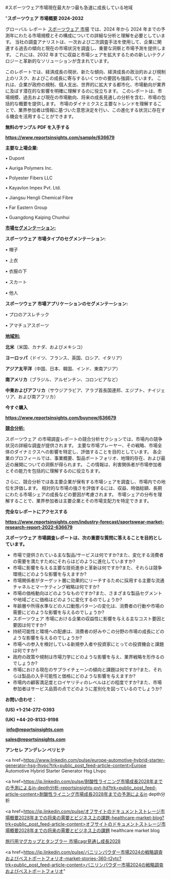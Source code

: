 #スポーツウェア市場現在最大かつ最も急速に成長している地域

"<strong>スポーツウェア 市場概要 2024-2032</strong>

グローバル レポート <a href=https://www.reportsinsights.com/sample/636679>スポーツウェア 市場</a> では、2024 年から 2024 年までの予測年にわたる市場規模とその構成についての詳細な分析と理解を必要としています。 当社の調査アナリストは、一次および二次調査手法を使用して、企業に関連する過去の傾向と現在の市場状況を調査し、重要な洞察と市場予測を提供します。 これには、2032 年までに収益と市場シェアを拡大​​するための新しいテクノロジーと革新的なソリューションが含まれています。

このレポートでは、経済成長の現状、新たな傾向、経済成長の政治的および規制上のリスク、およびこの成長に寄与するいくつかの要因も強調しています。 これは、企業が政府の規制、個人支出、世界的に拡大する都市化、市場動向が業界に及ぼす潜在的な影響を明確に理解するのに役立ちます。 このレポートは、市場規模、過去および現在の市場動向、将来の成長見通しの分析を含む、市場の包括的な概要を提供します。 市場のダイナミクスと主要なトレンドを理解することで、業界参加者は情報に基づいた意思決定を行い、この進化する状況に存在する機会を活用することができます。

<strong><b>無料のサンプル PDF を入手する</b></strong>

<a href=https://www.reportsinsights.com/sample/636679><strong><u>https://www.reportsinsights.com/sample/636679</u></strong></a>

<strong>主要な上場企業:</strong>

• Dupont

• Auriga Polymers Inc.

• Polyester Fibers LLC

• Kayavlon Impex Pvt. Ltd.

• Jiangsu Hengli Chemical Fibre

• Far Eastern Group

• Guangdong Kaiping Chunhui

<strong><u>市場セグメンテーション</u></strong><strong><u>:</u></strong>

<strong>スポーツウェア 市場タイプのセグメンテーション:</strong>

• 帽子

• 上衣

• 衣服の下

• スカート

• 他人

<strong>スポーツウェア 市場アプリケーションのセグメンテーション:</strong>

• プロのアスレチック

• アマチュアスポーツ

<strong><u>地域別</u></strong><strong><u>:</u></strong>

<strong>北米</strong>（米国、カナダ、およびメキシコ）

<strong>ヨーロッパ</strong>（ドイツ、フランス、英国、ロシア、イタリア）

<strong>アジア太平洋</strong>（中国、日本、韓国、インド、東南アジア）

<strong>南アメリカ</strong>（ブラジル、アルゼンチン、コロンビアなど）

<strong>中東およびアフリカ</strong>（サウジアラビア、アラブ首長国連邦、エジプト、ナイジェリア、および南アフリカ）

<strong>今すぐ購入</strong>

<a href=https://www.reportsinsights.com/buynow/636679><strong><u>https://www.reportsinsights.com/buynow/636679</u></strong></a>

<strong><u>競合分析:</u></strong>

スポーツウェア の市場調査レポートの競合分析セクションでは、市場内の競争状況の詳細な調査が提供されます。 主要な市場プレーヤー、その戦略、市場全体のダイナミクスへの影響を特定し、評価することを目的としています。 各企業のプロフィールでは、事業概要、製品ポートフォリオ、地理的存在、および最近の展開についての洞察が得られます。 この情報は、利害関係者が市場参加者とその能力を包括的に理解するのに役立ちます。

さらに、競合分析では各主要企業が保有する市場シェアを調査し、市場内での地位を評価します。 相対的な市場の強さを評価するには、収益、時価総額、長期にわたる市場シェアの成長などの要因が考慮されます。 市場シェアの分布を理解することで、業界参加者は主要企業とその市場支配力を特定できます。

<strong>完全なレポートにアクセスする</strong>

<a href=https://www.reportsinsights.com/industry-forecast/sportswear-market-research-report-2022-636679><strong><u><b>https://www.reportsinsights.com/industry-forecast/sportswear-market-research-report-2022-636679</b></u></strong></a>

<strong><b>スポーツウェア 市場調査レポートは、次の重要な質問に答えることを目的としています。</b></strong>
<ul>
  <li>市場で提供されている主な製品/サービスは何ですか?また、変化する消費者の需要を満たすためにそれらはどのように進化していますか?</li>
  <li>市場に影響を与える主要な技術進歩と革新は何ですか?また、それらは競争環境にどのような影響を与えますか?</li>
  <li>市場関係者がターゲット層に効果的にリーチするために採用する主要な流通チャネルとマーケティング戦略は何ですか?</li>
  <li>市場の価格動向はどのようなものですか?また、さまざまな製品セグメントや地域ごとに価格はどのように変化するのでしょうか?</li>
  <li>年齢層や所得水準などの人口動態パターンの変化は、消費者の行動や市場の需要にどのような影響を与えるのでしょうか?</li>
  <li>スポーツウェア 市場における企業の収益性に影響を与える主なコスト要因と要因は何ですか?</li>
  <li>持続可能性と環境への配慮は、消費者の好みやこの分野の市場の成長にどのような影響を与えるのでしょうか?</li>
  <li>市場への参入を検討している新規参入者や投資家にとっての投資機会と課題は何ですか?</li>
  <li>政府の政策や規制は市場力学にどのような影響を与え、業界戦略を形作るのでしょうか?</li>
  <li>市場における現在のサプライチェーンの傾向と課題は何ですか?また、それらは製品の入手可能性と価格にどのような影響を与えますか?</li>
  <li>市場内の顧客満足度とロイヤリティのレベルはどの程度ですか?また、市場参加者はサービス品質の点でどのように差別化を図っているのでしょうか?</li>
</ul>
<strong>お問い合わせ：</strong>

<strong>(US) +1-214-272-0393</strong>

<strong>(UK) +44-20-8133-9198</strong>

<strong> </strong><a href=info@reportsinsights.com><strong><u>info@reportsinsights.com</u></strong></a>

<a href=sales@reportsinsights.com><strong><u>sales@reportsinsights.com</u></strong></a>

<strong>アンセレ アンデレン ベリヒテ</strong>

<a href=https://www.linkedin.com/pulse/europe-automotive-hybrid-starter-generator-hsg-lhvpc?trk=public_post_feed-article-content>Europe Automotive Hybrid Starter Generator Hsg Lhvpc</a>

<a href=https://jp.linkedin.com/pulse/耐酸性ライニング市場成長2028年までの予測によるin-depth分析-reportsinsights-pvt-ltd?trk=public_post_feed-article-content>耐酸性ライニング市場成長2028年までの予測によるin depth分析</a>

<a href=https://jp.linkedin.com/pulse/オフサイトのドキュメントストレージ市場概要2028年までの将来の需要とビジネス上の課題-healthcare-market-blog?trk=public_post_feed-article-content>オフサイトのドキュメントストレージ市場概要2028年までの将来の需要とビジネス上の課題 healthcare market blog</a>

<a href=https://www.linkedin.com/pulse/旅行用マグカップとタンブラー-市場cagr見通し成長2028-community-market-research/>旅行用マグカップとタンブラー 市場cagr見通し成長2028</a>

<a href=https://jp.linkedin.com/pulse/バニリンパウダー市場2024の戦略調査およびベストポートフォリオ-market-stories-360-t2ytc?trk=public_post_feed-article-content>バニリンパウダー市場2024の戦略調査およびベストポートフォリオ</a>"
